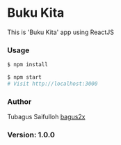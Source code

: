 # Buku Kita 

This is 'Buku Kita' app using ReactJS

### Usage

```sh
$ npm install
```

```sh
$ npm start
# Visit http://localhost:3000
```
### Author

Tubagus Saifulloh
[bagus2x](https://www.github.com/bagus2x)

### Version: 1.0.0